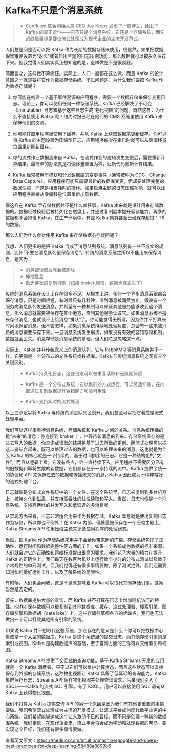# Kafka不只是个消息系统 

> * Confluent 联合创始人兼 CEO Jay Kreps 发表了一篇博文，给出了 Kafka 的真正定位——它不只是个消息系统，它还是个存储系统，而它的终极目标是要让流式处理成为现代企业的主流开发范式。

人们总是问是否可以把 Kafka 作为长期的数据存储来使用，很显然，如果把数据保留策略设置为“永久”或者启用主题的日志压缩功能，那么数据就可以被永久保存下来。但我觉得人们其实真正想知道的是，这样做是不是很疯狂。

简而言之，这样做不算疯狂。实际上，人们一直都在这么做，而且 Kafka 的设计意图之一就是要将它作为数据存储系统。不过问题是，为什么我们要把 Kafka 作为数据存储呢？

1. 你可能在构建一个基于事件溯源的应用程序，需要一个数据存储来保存变更日志。理论上，你可以使用任何一种存储系统。Kafka 已经解决了不可变（immutable）日志和基于这些日志生成“物化视图”的问题，既然这样，为什么不直接使用 Kafka 呢？纽约时报已经在他们的 CMS 系统里使用 Kafka 来保存他们的文章。

2. 你可能在应用程序里使用了缓存，并从 Kafka 上获取数据来更新缓存。你可以将 Kafka 的主题设置为压缩型日志，应用程序每次在重启时就可以从零偏移量位置重新刷新缓存。

3. 你的流式作业数据流来自 Kafka，在流式作业的逻辑发生变更后，需要重新计算结果。最简单的办法就是将偏移量重置为零，让新代码重新计算结果。

4. Kafka 经常被用于捕获和分发数据库的变更事件（通常被称为 CDC，Change Data Capture）。应用程序可能只需要最新的数据库变更，但却要处理完整的数据快照，而这是相当耗时的操作。如果启用主题的日志压缩功能，就可以让应用程序直接从零偏移量位置重新加载数据。

像这样在 Kafka 里存储数据并不是什么疯狂事，Kafka 本来就是设计用来存储数据的。数据经过校验后被持久化在磁盘上，并通过复制副本提升容错能力。再多的数据都不会拖慢 Kafka，在生产环境中，有些 Kafka 集群甚至已经保存超过 1 TB 的数据。

那么人们为什么会对使用 Kafka 来存储数据心存疑问呢？

我想，人们更多的是把 Kafka 当成了消息队列系统。消息队列有一些不成文的规则，比如“不要在消息队列里保存消息”。传统的消息系统之所以不能用来保存消息，是因为：

> * 消息被读取后就会被删除
> * 伸缩性差
> * 缺乏健壮的复制机制（如果 broker 崩溃，数据也就丢失了）

传统的消息系统在设计上存在很多不足。从根本上讲，任何一个异步消息系统都会保存消息，只是时间很短，有时候只有几秒钟，直到消息被消费为止。假设有一个服务向消息队列发送消息，并希望有一种机制可以保证其他服务能够收到这个消息，那么消息就需要被保存在某个地方，直到其他服务读取它。如果消息系统不擅长存储消息，也就谈不上给消息“排队”了。你可能觉得无所谓，因为你并不打算长时间地保留消息。但不管怎样，如果消息系统持续地处理负载，总会有一些未被消费的消息需要保存下来。一旦消息系统发生崩溃，如果没有有效的容错存储机制，数据就会丢失。消息存储是消息系统的基础，但人们总是忽略这一点。

实际上，Kafka 并非传统意义上的消息队列，它与 RabbitMQ 等消息系统并不一样。它更像是一个分布式的文件系统或数据库。Kafka 与传统消息系统之间有三个关键区别。

> * Kafka 持久化日志，这些日志可以被重复读取和无限期保留

> * Kafka 是一个分布式系统：它以集群的方式运行，可以灵活伸缩，在内部通过复制数据提升容错能力和高可用性

> * Kafka 支持实时的流式处理

以上三点足以将 Kafka 与传统的消息队列区别开，我们甚至可以把它看成是流式处理平台。

我们可以这样来看待消息系统、存储系统和 Kafka 之间的关系。消息系统传播的是“未来”的消息：你连接到 broker 上，并等待新消息的到来。存储系统保存的是过去写入的数据：你查询或读取的结果是基于过去所做的更新。而流式处理可以把这二者结合起来，既可以处理过去的数据，也可以处理未来的消息。这也就是为什么 Kafka 的核心就是一个持续的、基于时间排序的日志。它是一种结构化的“文件”，而且从逻辑上看，它没有终点，会一直持续下去。应用程序不需要区分已有的旧数据和即将生成的新数据，它们都存在于一条持续的流中。Kafka 提供了统一的协议和 API 来保存过去的数据和传播未来的消息，Kafka 因此成为一种非常好的流式处理平台。

日志就像是分布式文件系统中的一个文件，在这个系统里，日志被复制到多台机器上，被持久化到磁盘，并支持高吞吐的线性读取和写入。当然，日志也像是一个消息系统，支持高吞吐的并发写入和低延迟的多消费者。

从实现方面来看，日志非常适合用来作为数据存储。Kafka 本身就是使用复制日志作为存储，所以你也不例外！在 Kafka 内部，偏移量被保存在一个压缩主题上，Kafka Streams API 使用压缩主题来记录应用程序的处理状态。

当然，把 Kafka 作为存储系统来用并不会给你带来新的门槛。存储系统包揽了正确性、运行时间和数据完整性等方面的工作。如果一个系统成为数据的标准来源，人们就会对它的正确性和运维标准提出很高的要求。我们花了大量的精力在提升 Kafka 的正确性上，我们每天在数百台机器上运行数个小时的分布式测试以及数千个常规性的单元测试，但我们觉得还有很多事情要做。除了测试之外，我们还需要知道如何做好运维工作，以及了解系统的局限性。

有时候，人们也会问我，这是不是就意味着 Kafka 可以取代其他存储引擎。答案当然是否定的。

首先，数据库提供大量的查询，而 Kafka 并不打算在日志上增加随机访问的特性。Kafka 保存数据可以被复制到其他数据库、缓存、流式处理器、搜索引擎、图存储引擎和数据胡（data lake）上，这些存储引擎都各自的优缺点，我们也无法做出一个可以打败其他所有引擎的系统。

如果说 Kafka 并不想取代这些系统，那它存在的意义是什么？你可以把数据中心看成是一个大型的数据库，Kafka 是这个系统里的提交日志，而其他存储引擎则是索引或视图。Kafka 是构建数据库的基础，至于查询方面的工作可以交给索引和视图。

Kafka Streams API 提供了交互式的查询功能。基于 Kafka Streams 开发的应用就是一个 Kafka 消费者，只不过它们可以维护计算状态，而且这些状态可以直接保存到外部的存储系统，这种物化视图让 Kafka 具备了低延迟的查询能力。Kafka 集群保存日志，Streams API 保存物化视图并处理查询请求。后来我们引入了 KSQL——Kafka 的流式 SQL 引擎。有了 KSQL，用户可以直接使用 SQL 语句从 Kafka 上获得物化视图。

我们不打算为 Kafka 提供查询 API 的另一个原因是因为我们有其他更重要的事情要做。我们希望流式处理成为主流的开发模式，让流式平台成为现代数字业务的中心系统。我们希望能够达成这个让人激动不已的目标，而不只是创建一种新的数据库系统。我们相信，在现代企业里，流式平台将会成为移动和处理数据的黑马。要实现这个目标，我们还有很多事情要做。

查看英文原文：https://medium.com/intuitionmachine/google-and-ubers-best-practices-for-deep-learning-58488a8899b6